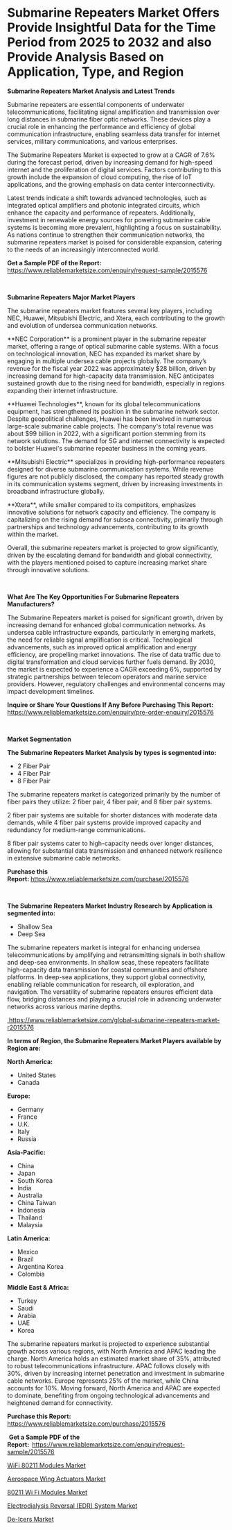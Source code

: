 <p><h1>Submarine Repeaters Market Offers Provide Insightful Data for the Time Period from 2025 to 2032 and also Provide Analysis Based on Application, Type, and Region</h1></p><p><strong>Submarine Repeaters Market Analysis and Latest Trends</strong></p>
<p><p>Submarine repeaters are essential components of underwater telecommunications, facilitating signal amplification and transmission over long distances in submarine fiber optic networks. These devices play a crucial role in enhancing the performance and efficiency of global communication infrastructure, enabling seamless data transfer for internet services, military communications, and various enterprises.</p><p>The Submarine Repeaters Market is expected to grow at a CAGR of 7.6% during the forecast period, driven by increasing demand for high-speed internet and the proliferation of digital services. Factors contributing to this growth include the expansion of cloud computing, the rise of IoT applications, and the growing emphasis on data center interconnectivity. </p><p>Latest trends indicate a shift towards advanced technologies, such as integrated optical amplifiers and photonic integrated circuits, which enhance the capacity and performance of repeaters. Additionally, investment in renewable energy sources for powering submarine cable systems is becoming more prevalent, highlighting a focus on sustainability. As nations continue to strengthen their communication networks, the submarine repeaters market is poised for considerable expansion, catering to the needs of an increasingly interconnected world.</p></p>
<p><strong>Get a Sample PDF of the Report:&nbsp;</strong> <a href="https://www.reliablemarketsize.com/enquiry/request-sample/2015576?utm_campaign=2034&utm_medium=2&utm_source=Github&utm_content=ia&utm_term=29032025&utm_id=submarine-repeaters">https://www.reliablemarketsize.com/enquiry/request-sample/2015576</a></p>
<p>&nbsp;</p>
<p><strong>Submarine Repeaters Major Market Players</strong></p>
<p><p>The submarine repeaters market features several key players, including NEC, Huawei, Mitsubishi Electric, and Xtera, each contributing to the growth and evolution of undersea communication networks.</p><p>**NEC Corporation** is a prominent player in the submarine repeater market, offering a range of optical submarine cable systems. With a focus on technological innovation, NEC has expanded its market share by engaging in multiple undersea cable projects globally. The company’s revenue for the fiscal year 2022 was approximately $28 billion, driven by increasing demand for high-capacity data transmission. NEC anticipates sustained growth due to the rising need for bandwidth, especially in regions expanding their internet infrastructure.</p><p>**Huawei Technologies**, known for its global telecommunications equipment, has strengthened its position in the submarine network sector. Despite geopolitical challenges, Huawei has been involved in numerous large-scale submarine cable projects. The company's total revenue was about $99 billion in 2022, with a significant portion stemming from its network solutions. The demand for 5G and internet connectivity is expected to bolster Huawei's submarine repeater business in the coming years.</p><p>**Mitsubishi Electric** specializes in providing high-performance repeaters designed for diverse submarine communication systems. While revenue figures are not publicly disclosed, the company has reported steady growth in its communication systems segment, driven by increasing investments in broadband infrastructure globally.</p><p>**Xtera**, while smaller compared to its competitors, emphasizes innovative solutions for network capacity and efficiency. The company is capitalizing on the rising demand for subsea connectivity, primarily through partnerships and technology advancements, contributing to its growth within the market.</p><p>Overall, the submarine repeaters market is projected to grow significantly, driven by the escalating demand for bandwidth and global connectivity, with the players mentioned poised to capture increasing market share through innovative solutions.</p></p>
<p>&nbsp;</p>
<p><strong>What Are The Key Opportunities For Submarine Repeaters Manufacturers?</strong></p>
<p><p>The Submarine Repeaters market is poised for significant growth, driven by increasing demand for enhanced global communication networks. As undersea cable infrastructure expands, particularly in emerging markets, the need for reliable signal amplification is critical. Technological advancements, such as improved optical amplification and energy efficiency, are propelling market innovations. The rise of data traffic due to digital transformation and cloud services further fuels demand. By 2030, the market is expected to experience a CAGR exceeding 6%, supported by strategic partnerships between telecom operators and marine service providers. However, regulatory challenges and environmental concerns may impact development timelines.</p></p>
<p><strong>Inquire or Share Your Questions If Any Before Purchasing This Report:</strong> <a href="https://www.reliablemarketsize.com/enquiry/pre-order-enquiry/2015576?utm_campaign=2034&utm_medium=2&utm_source=Github&utm_content=ia&utm_term=29032025&utm_id=submarine-repeaters">https://www.reliablemarketsize.com/enquiry/pre-order-enquiry/2015576</a></p>
<p>&nbsp;</p>
<p><strong>Market Segmentation</strong></p>
<p><strong>The Submarine Repeaters Market Analysis by types is segmented into:</strong></p>
<p><ul><li>2 Fiber Pair</li><li>4 Fiber Pair</li><li>8 Fiber Pair</li></ul></p>
<p><p>The submarine repeaters market is categorized primarily by the number of fiber pairs they utilize: 2 fiber pair, 4 fiber pair, and 8 fiber pair systems. </p><p>2 fiber pair systems are suitable for shorter distances with moderate data demands, while 4 fiber pair systems provide improved capacity and redundancy for medium-range communications. </p><p>8 fiber pair systems cater to high-capacity needs over longer distances, allowing for substantial data transmission and enhanced network resilience in extensive submarine cable networks.</p></p>
<p><strong>Purchase this Report:&nbsp;</strong><a href="https://www.reliablemarketsize.com/purchase/2015576?utm_campaign=2034&utm_medium=2&utm_source=Github&utm_content=ia&utm_term=29032025&utm_id=submarine-repeaters">https://www.reliablemarketsize.com/purchase/2015576</a></p>
<p>&nbsp;</p>
<p><strong>The Submarine Repeaters Market Industry Research by Application is segmented into:</strong></p>
<p><ul><li>Shallow Sea</li><li>Deep Sea</li></ul></p>
<p><p>The submarine repeaters market is integral for enhancing undersea telecommunications by amplifying and retransmitting signals in both shallow and deep-sea environments. In shallow seas, these repeaters facilitate high-capacity data transmission for coastal communities and offshore platforms. In deep-sea applications, they support global connectivity, enabling reliable communication for research, oil exploration, and navigation. The versatility of submarine repeaters ensures efficient data flow, bridging distances and playing a crucial role in advancing underwater networks across various marine depths.</p></p>
<p><a href="https://www.reliablemarketsize.com/global-submarine-repeaters-market-r2015576?utm_campaign=2034&utm_medium=2&utm_source=Github&utm_content=ia&utm_term=29032025&utm_id=submarine-repeaters">&nbsp;https://www.reliablemarketsize.com/global-submarine-repeaters-market-r2015576</a></p>
<p><strong>In terms of Region, the Submarine Repeaters Market Players available by Region are:</strong></p>
<p>
    <p> <strong> North America: </strong>
        <ul>
            <li>United States</li>
            <li>Canada</li>
        </ul>
        </p> 
    <p> <strong> Europe: </strong>
        <ul>
            <li>Germany</li>
            <li>France</li>
            <li>U.K.</li>
            <li>Italy</li>
            <li>Russia</li>
        </ul>
        </p> 
    <p> <strong> Asia-Pacific: </strong>
        <ul>
            <li>China</li>
            <li>Japan</li>
            <li>South Korea</li>
            <li>India</li>
            <li>Australia</li>
            <li>China Taiwan</li>
            <li>Indonesia</li>
            <li>Thailand</li>
            <li>Malaysia</li>
        </ul>
        </p> 
    <p> <strong> Latin America: </strong>
        <ul>
            <li>Mexico</li>
            <li>Brazil</li>
            <li>Argentina Korea</li>
            <li>Colombia</li>
        </ul>
        </p> 
    <p> <strong> Middle East & Africa: </strong>
        <ul>
            <li>Turkey</li>
            <li>Saudi</li>
            <li>Arabia</li>
            <li>UAE</li>
            <li>Korea</li>
        </ul>
    </p>
    </p>
<p><p>The submarine repeaters market is projected to experience substantial growth across various regions, with North America and APAC leading the charge. North America holds an estimated market share of 35%, attributed to robust telecommunications infrastructure. APAC follows closely with 30%, driven by increasing internet penetration and investment in submarine cable networks. Europe represents 25% of the market, while China accounts for 10%. Moving forward, North America and APAC are expected to dominate, benefiting from ongoing technological advancements and heightened demand for connectivity.</p></p>
<p><strong>Purchase this Report: </strong><a href="https://www.reliablemarketsize.com/purchase/2015576?utm_campaign=2034&utm_medium=2&utm_source=Github&utm_content=ia&utm_term=29032025&utm_id=submarine-repeaters">https://www.reliablemarketsize.com/purchase/2015576</a></p>
<p>&nbsp;<strong>Get a Sample PDF of the Report:&nbsp;&nbsp;</strong><a href="https://www.reliablemarketsize.com/enquiry/request-sample/2015576?utm_campaign=2034&utm_medium=2&utm_source=Github&utm_content=ia&utm_term=29032025&utm_id=submarine-repeaters">https://www.reliablemarketsize.com/enquiry/request-sample/2015576</a></p>
<p><strong></strong></p>
<p><p><a href="https://github.com/roceljiabur/Market-Research-Report-List-1/blob/main/wifi-80211-modules-market.md?utm_campaign=2034&utm_medium=2&utm_source=Github&utm_content=ia&utm_term=29032025&utm_id=submarine-repeaters">WiFi 80211 Modules Market</a></p><p><a href="https://www.linkedin.com/pulse/aerospace-wing-actuators-market-size-growth-expected-reach-cagr-vv0xe?utm_campaign=2034&utm_medium=2&utm_source=Github&utm_content=ia&utm_term=29032025&utm_id=submarine-repeaters">Aerospace Wing Actuators Market</a></p><p><a href="https://github.com/pupunhez/Market-Research-Report-List-1/blob/main/80211-wi-fi-modules-market.md?utm_campaign=2034&utm_medium=2&utm_source=Github&utm_content=ia&utm_term=29032025&utm_id=submarine-repeaters">80211 Wi Fi Modules Market</a></p><p><a href="https://www.linkedin.com/pulse/electrodialysis-reversal-edr-system-market-trends-growth-use8e?utm_campaign=2034&utm_medium=2&utm_source=Github&utm_content=ia&utm_term=29032025&utm_id=submarine-repeaters">Electrodialysis Reversal (EDR) System Market</a></p><p><a href="https://www.linkedin.com/pulse/de-icers-market-size-foreign-opportunities-revenue-generation-pnqbe?utm_campaign=2034&utm_medium=2&utm_source=Github&utm_content=ia&utm_term=29032025&utm_id=submarine-repeaters">De-Icers Market</a></p></p>